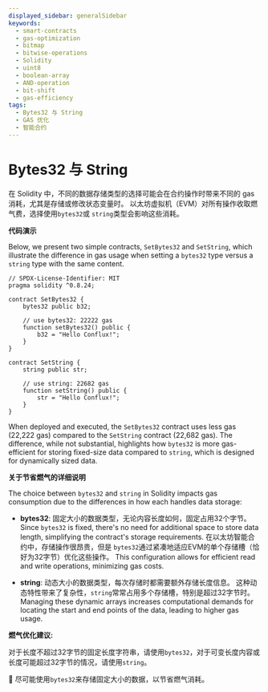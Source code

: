 ```yaml
---
displayed_sidebar: generalSidebar
keywords:
  - smart-contracts
  - gas-optimization
  - bitmap
  - bitwise-operations
  - Solidity
  - uint8
  - boolean-array
  - AND-operation
  - bit-shift
  - gas-efficiency
tags:
  - Bytes32 与 String
  - GAS 优化
  - 智能合约
---
```


# Bytes32 与 String

在 Solidity 中，不同的数据存储类型的选择可能会在合约操作时带来不同的 gas 消耗，尤其是存储或修改状态变量时。 以太坊虚拟机（EVM）对所有操作收取燃气费，选择使用`bytes32`或 `string`类型会影响这些消耗。

**代码演示**

Below, we present two simple contracts, `SetBytes32` and `SetString`, which illustrate the difference in gas usage when setting a `bytes32` type versus a `string` type with the same content.

```solidity
// SPDX-License-Identifier: MIT
pragma solidity ^0.8.24;

contract SetBytes32 {
    bytes32 public b32;

    // use bytes32: 22222 gas
    function setBytes32() public {
        b32 = "Hello Conflux!";
    }
}

contract SetString {
    string public str;

    // use string: 22682 gas
    function setString() public {
        str = "Hello Conflux!";
    }
}
```

When deployed and executed, the `SetBytes32` contract uses less gas (22,222 gas) compared to the `SetString` contract (22,682 gas). The difference, while not substantial, highlights how `bytes32` is more gas-efficient for storing fixed-size data compared to `string`, which is designed for dynamically sized data.

**关于节省燃气的详细说明**

The choice between `bytes32` and `string` in Solidity impacts gas consumption due to the differences in how each handles data storage:

- **bytes32**: 固定大小的数据类型，无论内容长度如何，固定占用32个字节。 Since `bytes32` is fixed, there's no need for additional space to store data length, simplifying the contract's storage requirements. 在以太坊智能合约中，存储操作很昂贵，但是 `bytes32`通过紧凑地适应EVM的单个存储槽（恰好为32字节）优化这些操作。 This configuration allows for efficient read and write operations, minimizing gas costs.

- **string**: 动态大小的数据类型，每次存储时都需要额外存储长度信息。 这种动态特性带来了复杂性，`string`常常占用多个存储槽，特别是超过32字节时。 Managing these dynamic arrays increases computational demands for locating the start and end points of the data, leading to higher gas usage.

**燃气优化建议:**

对于长度不超过32字节的固定长度字符串，请使用`bytes32`，对于可变长度内容或长度可能超过32字节的情况，请使用`string`。

🌟 尽可能使用`bytes32`来存储固定大小的数据，以节省燃气消耗。
